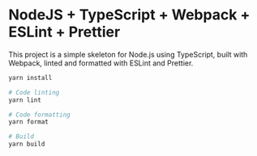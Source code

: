 # NodeJS + TypeScript + Webpack + ESLint + Prettier

This project is a simple skeleton for Node.js using TypeScript, built with Webpack, linted and formatted with ESLint and Prettier.

```sh
yarn install

# Code linting
yarn lint

# Code formatting
yarn format

# Build
yarn build
```
